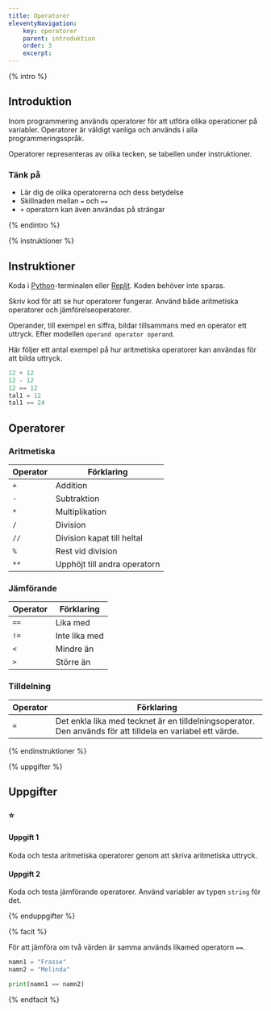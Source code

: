 ```yaml
---
title: Operatorer
eleventyNavigation:
    key: operatorer
    parent: introduktion
    order: 3
    excerpt:
---
```


{% intro %}

## Introduktion

Inom programmering används operatorer för att utföra olika operationer på variabler. Operatorer är väldigt vanliga och används i alla programmeringsspråk.

Operatorer representeras av olika tecken, se tabellen under instruktioner.

### Tänk på

-   Lär dig de olika operatorerna och dess betydelse
-   Skillnaden mellan `=` och `==`
-   `+` operatorn kan även användas på strängar

{% endintro %}

{% instruktioner %}

## Instruktioner

Koda i [Python](/kom-igang/installation/python.html)-terminalen eller [Replit](/kom-igang/installation/online.html). Koden behöver inte sparas.

Skriv kod för att se hur operatorer fungerar. Använd både aritmetiska operatorer och jämförelseoperatorer.

Operander, till exempel en siffra, bildar tillsammans med en operator ett uttryck.
Efter modellen `operand operator operand`.

Här följer ett antal exempel på hur aritmetiska operatorer kan användas för att bilda uttryck.

```python
12 + 12
12 - 12
12 == 12
tal1 = 12
tal1 == 24
```

## Operatorer

### Aritmetiska

| Operator | Förklaring                   |
| -------- | ---------------------------- |
| `+`      | Addition                     |
| `-`      | Subtraktion                  |
| `*`      | Multiplikation               |
| `/`      | Division                     |
| `//`     | Division kapat till heltal   |
| `%`      | Rest vid division            |
| `**`     | Upphöjt till andra operatorn |

### Jämförande

| Operator | Förklaring    |
| -------- | ------------- |
| `==`     | Lika med      |
| `!=`     | Inte lika med |
| `<`      | Mindre än     |
| `>`      | Större än     |

### Tilldelning

| Operator | Förklaring                                                                                                 |
| -------- | ---------------------------------------------------------------------------------------------------------- |
| `=`      | Det enkla lika med tecknet är en tilldelningsoperator. Den används för att tilldela en variabel ett värde. |

{% endinstruktioner %}

{% uppgifter %}

## Uppgifter

### ⭐

#### Uppgift 1

Koda och testa aritmetiska operatorer genom att skriva aritmetiska uttryck.

#### Uppgift 2

Koda och testa jämförande operatorer.
Använd variabler av typen `string` för det.

{% enduppgifter %}

{% facit %}

För att jämföra om två värden är samma används likamed operatorn `==`.

```python
namn1 = "Frasse"
namn2 = "Melinda"

print(namn1 == namn2)
```

{% endfacit %}
